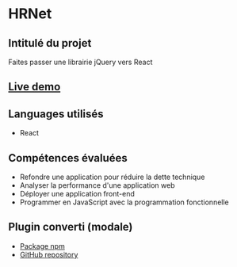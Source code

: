 # HRNet

## Intitulé du projet
Faites passer une librairie jQuery vers React

## [Live demo](https://timjn-hrnet.netlify.app/)

## Languages utilisés 
 - React 
 
## Compétences évaluées
- Refondre une application pour réduire la dette technique
- Analyser la performance d'une application web
- Déployer une application front-end
- Programmer en JavaScript avec la programmation fonctionnelle

## Plugin converti (modale)

- [Package npm](https://www.npmjs.com/package/@tim-jn/react-modal)
- [GitHub repository](https://github.com/Tim-jn/TimothyJeanmart_14_07012022_React_modal)
